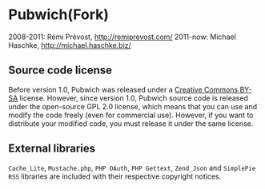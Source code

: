 # Pubwich(Fork)

2008-2011: Rémi Prévost, http://remiprevost.com/
2011-now: Michael Haschke, http://michael.haschke.biz/

## Source code license

Before version 1.0, Pubwich was released under a [Creative Commons BY-SA](cc)
license. However, since version 1.0, Pubwich source code is released under
the open-source GPL 2.0 license, which means that you can use and modify
the code freely (even for commercial use). However, if you want to
distribute your modified code, you must release it under the same license.

## External libraries

``Cache_Lite``, ``Mustache.php``, ``PHP OAuth``, ``PHP Gettext``,
``Zend_Json`` and ``SimplePie RSS`` libraries are included with their
respective copyright notices.

[cc]: http://creativecommons.org/licenses/by-sa/2.0/ca/deed.en_CA
